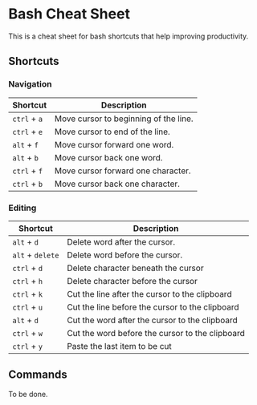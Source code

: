 # Bash Cheat Sheet

This is a cheat sheet for bash shortcuts that help improving productivity.

## Shortcuts

### Navigation

| Shortcut     | Description                           |
| ------------ | ------------------------------------- |
| `ctrl` + `a` | Move cursor to beginning of the line. |
| `ctrl` + `e` | Move cursor to end of the line.       |
| `alt` + `f`  | Move cursor forward one word.         |
| `alt` + `b`  | Move cursor back one word.            |
| `ctrl` + `f` | Move cursor forward one character.    |
| `ctrl` + `b` | Move cursor back one character.       |

### Editing

| Shortcut         | Description                                     |
| ---------------- | ----------------------------------------------- |
| `alt` + `d`      | Delete word after the cursor.                   |
| `alt` + `delete` | Delete word before the cursor.                  |
| `ctrl` + `d`     | Delete character beneath the cursor             |
| `ctrl` + `h`     | Delete character before the cursor              |
| `ctrl` + `k`     | Cut the line after the cursor to the clipboard  |
| `ctrl` + `u`     | Cut the line before the cursor to the clipboard |
| `alt` + `d`      | Cut the word after the cursor to the clipboard  |
| `ctrl` + `w`     | Cut the word before the cursor to the clipboard |
| `ctrl` + `y`     | Paste the last item to be cut                   |

## Commands

To be done.
